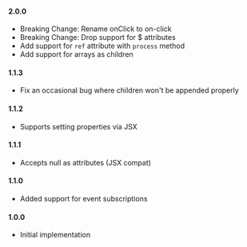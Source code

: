 #### 2.0.0

 - Breaking Change: Rename onClick to on-click
 - Breaking Change: Drop support for $ attributes
 - Add support for `ref` attribute with `process` method
 - Add support for arrays as children

#### 1.1.3

 - Fix an occasional bug where children won't be appended properly

#### 1.1.2

 - Supports setting properties via JSX

#### 1.1.1

 - Accepts null as attributes (JSX compat)

#### 1.1.0

 - Added support for event subscriptions

#### 1.0.0

 - Initial implementation

